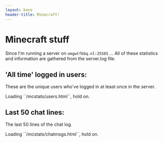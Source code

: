 ```yaml
---
layout: base
header-title: Minecraft! 
---
```


Minecraft stuff
===============

Since I'm running a server on ``omgwtfbbq.nl:25565`` ... All of these
statistics and information are gathered from the server.log file.

'All time' logged in users:
---------------------------

These are the unique users who've logged in at least once in the server.
<div class="mc-users">
    Loading ``/mcstats/users.html``, hold on.
</div>


Last 50 chat lines:
-------------------

The last 50 lines of the chat log.

<div class="mc-chatmsgs">
    Loading ``/mcstats/chatmsgs.html``, hold on.
</div>

<script type="text/javascript">
    $(function() {
        $.ajax({
            url: "mcstats/users.html",
            success: function(data) {
                if (data == "") {
                    $("div.mc-users").html("File is empty!");
                } else {
                    $("div.mc-users").html(data);
                }
            },
            statusCode: {
                404: function(data) {
                $("div.mcstats").html("No file to parse!");
                }
            },
        });

        $.ajax({
            url: "mcstats/chatmsgs.html",
            success: function(data) {
                if (data == "") {
                    $("div.mc-chatmsgs").html("File is empty!");
                } else {
                    $("div.mc-chatmsgs").html(data);
                }
            },
            statusCode: {
                404: function(data) {
                $("div.chatmsgs").html("No file to parse!");
                }
            },
        });

    });
</script>
